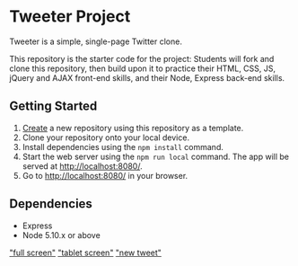 # Tweeter Project

Tweeter is a simple, single-page Twitter clone.

This repository is the starter code for the project: Students will fork and clone this repository, then build upon it to practice their HTML, CSS, JS, jQuery and AJAX front-end skills, and their Node, Express back-end skills.

## Getting Started

1. [Create](https://docs.github.com/en/repositories/creating-and-managing-repositories/creating-a-repository-from-a-template) a new repository using this repository as a template.
2. Clone your repository onto your local device.
3. Install dependencies using the `npm install` command.
3. Start the web server using the `npm run local` command. The app will be served at <http://localhost:8080/>.
4. Go to <http://localhost:8080/> in your browser.

## Dependencies

- Express
- Node 5.10.x or above

["full screen"](https://github.com/Yoimiya428/tweeter/blob/master/docs/full-screen.PNG)
["tablet screen"](https://github.com/Yoimiya428/tweeter/blob/master/docs/tablet%20screen.PNG)
["new tweet"](https://github.com/Yoimiya428/tweeter/blob/master/docs/new%20tweet.PNG)